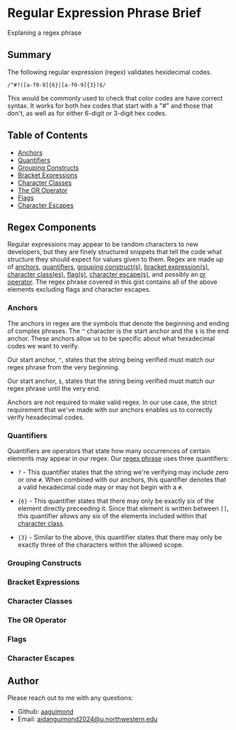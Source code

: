 # Regular Expression Phrase Brief

Explaning a regex phrase


## Summary

The following regular expression (regex) validates hexidecimal codes.

```
/^#?([a-f0-9]{6}|[a-f0-9]{3})$/
```

This would be commonly used to check that color codes are have correct syntax. It works for both hex codes that start with a "#" and those that don't, as well as for either 6-digit or 3-digit hex codes.


## Table of Contents

- [Anchors](#anchors)
- [Quantifiers](#quantifiers)
- [Grouping Constructs](#grouping-constructs)
- [Bracket Expressions](#bracket-expressions)
- [Character Classes](#character-classes)
- [The OR Operator](#the-or-operator)
- [Flags](#flags)
- [Character Escapes](#character-escapes)


## Regex Components

Regular expressions may appear to be random characters to new developers, but they are finely structured snippets that tell the code what structure they should expect for values given to them. Regex are made up of [anchors](#anchors), [quantifiers](#quantifiers), [grouping construct(s)](#grouping-constructs), [bracket expression(s)](#bracket-expressions), [character class(es)](#character-classes), [flag(s)](#flags), [character escape(s)](#character-escapes), and possibly an [or operator](#the-or-operator). The regex phrase covered in this gist contains all of the above elements excluding flags and character escapes.


### Anchors

The anchors in regex are the symbols that denote the beginning and ending of complex phrases. The `^` character is the start anchor and the `$` is the end anchor. These anchors allow us to be specific about what hexadecimal codes we want to verify.

Our start anchor, `^`, states that the string being verified must match our regex phrase from the very beginning.

Our start anchor, `$`, states that the string being verified must match our regex phrase until the very end.

Anchors are not required to make valid regex. In our use case, the strict requirement that we've made with our anchors enables us to correctly verify hexadecimal codes.


### Quantifiers

Quantifiers are operators that state how many occurrences of certain elements may appear in our regex. Our [regex phrase](#summary) uses three quantifiers:

* `?` - This quantifier states that the string we're verifying may include zero or one `#`. When combined with our anchors, this quantifier denotes that a valid hexadecimal code may or may not begin with a `#`.

* `{6}` - This quantifier states that there may only be exactly six of the element directly preceeding it. Since that element is written between `[]`, this quantifier allows any six of the elements included within that [character class](#character-classes).

* `{3}` - Similar to the above, this quantifier states that there may only be exactly three of the characters within the allowed scope.


### Grouping Constructs




### Bracket Expressions

### Character Classes

### The OR Operator

### Flags

### Character Escapes

## Author

Please reach out to me with any questions:

- Github: [aaguimond](https://github.com/aaguimond)
- Email: aidanguimond2024@u.northwestern.edu